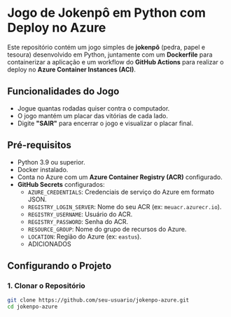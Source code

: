 # Jogo de Jokenpô em Python com Deploy no Azure

Este repositório contém um jogo simples de **jokenpô** (pedra, papel e tesoura) desenvolvido em Python, juntamente com um **Dockerfile** para containerizar a aplicação e um workflow do **GitHub Actions** para realizar o deploy no **Azure Container Instances (ACI)**.

## Funcionalidades do Jogo
- Jogue quantas rodadas quiser contra o computador.
- O jogo mantém um placar das vitórias de cada lado.
- Digite **"SAIR"** para encerrar o jogo e visualizar o placar final.

## Pré-requisitos
- Python 3.9 ou superior.
- Docker instalado.
- Conta no Azure com um **Azure Container Registry (ACR)** configurado.
- **GitHub Secrets** configurados:
  - `AZURE_CREDENTIALS`: Credenciais de serviço do Azure em formato JSON.
  - `REGISTRY_LOGIN_SERVER`: Nome do seu ACR (ex: `meuacr.azurecr.io`).
  - `REGISTRY_USERNAME`: Usuário do ACR.
  - `REGISTRY_PASSWORD`: Senha do ACR.
  - `RESOURCE_GROUP`: Nome do grupo de recursos do Azure.
  - `LOCATION`: Região do Azure (ex: `eastus`).
  - ADICIONADOS

## Configurando o Projeto

### 1. Clonar o Repositório
```bash
git clone https://github.com/seu-usuario/jokenpo-azure.git
cd jokenpo-azure



